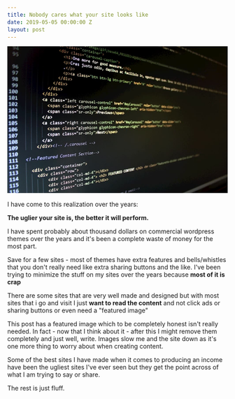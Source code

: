 ```yaml
---
title: Nobody cares what your site looks like
date: 2019-05-05 00:00:00 Z
layout: post
---
```


![theme](/images/code-coding-conceptual-270360%20(1).jpg)

I have come to this realization over the years: 

**The uglier your site is, the better it will perform.** 

I have spent probably about thousand dollars on commercial wordpress themes over the years and it's been a complete waste of money for the most part. 

Save for a few sites - most of themes have extra features and bells/whistles that you don't really need like extra sharing buttons and the like. I've been trying to minimize the stuff on my sites over the years because **most of it is crap**

There are some sites that are very well made and designed but with most sites that i go and visit I just **want to read the content** and not click ads or sharing buttons or even need a "featured image" 

This post has a featured image which to be completely honest isn't really needed. In fact - now that I think about it -  after this I might remove them completely and just  well, write. Images slow me and the site down as it's one more thing to worry about when creating content. 

Some of the best sites I have made when it comes  to producing an income have been the ugliest sites I've ever seen but they get the point across of what I am trying to say or share. 

The rest is just fluff. 